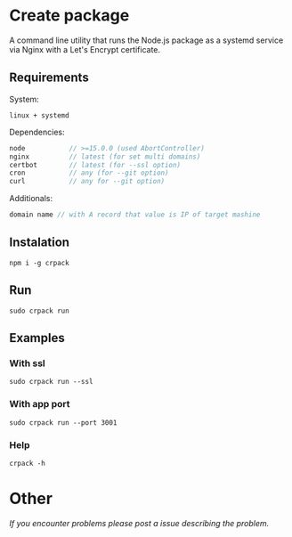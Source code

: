 # Create package

A command line utility that runs the Node.js package as a systemd service via Nginx with a Let's Encrypt certificate.

## Requirements

System:

```
linux + systemd
```

Dependencies:

```d
node           // >=15.0.0 (used AbortController)
nginx          // latest (for set multi domains)
certbot        // latest (for --ssl option)
cron           // any (for --git option)
curl           // any for --git option)
```

Additionals:

```d
domain name // with A record that value is IP of target mashine
```

## Instalation

```
npm i -g crpack
```

## Run

```
sudo crpack run
```

## Examples

### With ssl

```
sudo crpack run --ssl
```

### With app port

```
sudo crpack run --port 3001
```

### Help

```
crpack -h
```

# Other

_If you encounter problems please post a issue describing the problem._
